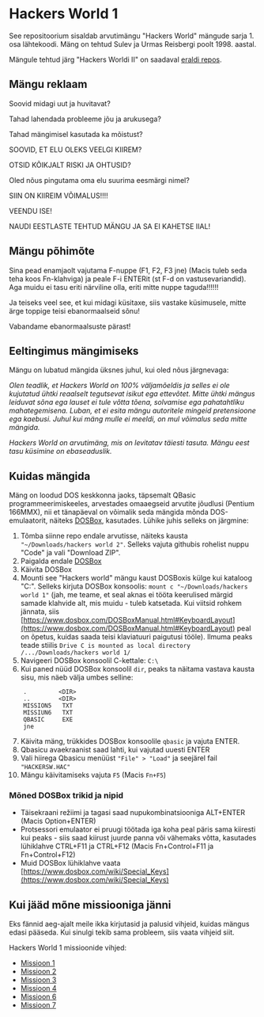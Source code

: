 # Hackers World 1

See repositoorium sisaldab arvutimängu "Hackers World" mängude sarja 1. osa lähtekoodi. Mäng on tehtud Sulev ja Urmas Reisbergi poolt 1998. aastal.

Mängule tehtud järg "Hackers Worldi II" on saadaval [eraldi repos](https://github.com/SulevR/hackersworld2).

## Mängu reklaam

Soovid midagi uut ja huvitavat?

Tahad lahendada probleeme jõu ja arukusega?

Tahad mängimisel kasutada ka mõistust?

SOOVID, ET ELU OLEKS VEELGI KIIREM?

OTSID KÕIKJALT RISKI JA OHTUSID?

Oled nõus pingutama oma elu suurima eesmärgi nimel?

SIIN ON KIIREIM VÕIMALUS!!!!

VEENDU ISE!

NAUDI EESTLASTE TEHTUD MÄNGU JA SA EI KAHETSE IIAL!

## Mängu põhimõte

Sina pead enamjaolt vajutama F-nuppe (F1, F2, F3 jne) (Macis tuleb seda teha koos Fn-klahviga) ja peale F-i ENTERit (st F-d on vastusevariandid). Aga muidu ei tasu eriti närviline olla, eriti mitte nuppe taguda!!!!!!

Ja teiseks veel see, et kui midagi küsitaxe, siis vastake küsimusele, mitte ärge toppige teisi ebanormaalseid sõnu!

Vabandame ebanormaalsuste pärast!

## Eeltingimus mängimiseks

Mängu on lubatud mängida üksnes juhul, kui oled nõus järgnevaga:

*Olen teadlik, et Hackers World on 100% väljamõeldis ja selles ei ole kujutatud ühtki reaalselt tegutsevat isikut ega ettevõtet. Mitte ühtki mängus leiduvat sõna ega lauset ei tule võtta tõena, solvamise ega pahatahtliku mahategemisena. Luban, et ei esita mängu autoritele mingeid pretensioone ega kaebusi. Juhul kui mäng mulle ei meeldi, on mul võimalus seda mitte mängida.*

*Hackers World on arvutimäng, mis on levitatav täiesti tasuta. Mängu eest tasu küsimine on ebaseaduslik.*

## Kuidas mängida

Mäng on loodud DOS keskkonna jaoks, täpsemalt QBasic programmeerimiskeeles, arvestades omaaegseid arvutite jõudlusi (Pentium 166MMX), nii et tänapäeval on võimalik seda mängida mõnda DOS-emulaatorit, näiteks [DOSBox](https://www.dosbox.com), kasutades. Lühike juhis selleks on järgmine:

1. Tõmba siinne repo endale arvutisse, näiteks kausta `"~/Downloads/hackers world 2"`. Selleks vajuta githubis rohelist nuppu "Code" ja vali "Download ZIP".
2. Paigalda endale [DOSBox](https://www.dosbox.com)
3. Käivita DOSBox
4. Mounti see "Hackers world" mängu kaust DOSBoxis külge kui kataloog "C:\". Selleks kirjuta DOSBox konsoolis: `mount c "~/Downloads/hackers world 1"` (jah, me teame, et seal aknas ei tööta keerulised märgid samade klahvide alt, mis muidu - tuleb katsetada. Kui viitsid rohkem jännata, siis [https://www.dosbox.com/DOSBoxManual.html#KeyboardLayout](https://www.dosbox.com/DOSBoxManual.html#KeyboardLayout) peal on õpetus, kuidas saada teisi klaviatuuri paigutusi tööle). Ilmuma peaks teade stiilis `Drive C is mounted as local directory /.../Downloads/hackers world 1/`
5. Navigeeri DOSBox konsoolil C-kettale: `C:\`
6. Kui paned nüüd DOSBox konsoolil `dir`, peaks ta näitama vastava kausta sisu, mis näeb välja umbes selline:
```
	.         <DIR>
	..        <DIR>
	MISSION5   TXT
	MISSIUN6   TXT
	QBASIC     EXE
	jne
```
7. Käivita mäng, trükkides DOSBox konsoolile `qbasic` ja vajuta ENTER.
8. Qbasicu avaekraanist saad lahti, kui vajutad uuesti ENTER
9. Vali hiirega Qbasicu menüüst `"File" > "Load"` ja seejärel fail `"HACKERSW.HAC"`
10. Mängu käivitamiseks vajuta `F5` (Macis `Fn+F5`)

### Mõned DOSBox trikid ja nipid

* Täisekraani režiimi ja tagasi saad nupukombinatsiooniga ALT+ENTER (Macis Option+ENTER)
* Protsessori emulaator ei pruugi töötada iga koha peal päris sama kiiresti kui peaks - siis saad kiirust juurde panna või vähemaks võtta, kasutades lühiklahve CTRL+F11 ja CTRL+F12 (Macis Fn+Control+F11 ja Fn+Control+F12)
* Muid DOSBox lühiklahve vaata [https://www.dosbox.com/wiki/Special_Keys](https://www.dosbox.com/wiki/Special_Keys)

## Kui jääd mõne missiooniga jänni

Eks fännid aeg-ajalt meile ikka kirjutasid ja palusid vihjeid, kuidas mängus edasi pääseda. Kui sinulgi tekib sama probleem, siis vaata vihjeid siit.

Hackers World 1 missioonide vihjed:

* [Missioon 1](vihjed/abi_hw1_1.md)
* [Missioon 2](vihjed/abi_hw1_2.md)
* [Missioon 3](vihjed/abi_hw1_3.md)
* [Missioon 4](vihjed/abi_hw1_4.md)
* [Missioon 6](vihjed/abi_hw1_6.md)
* [Missioon 7](vihjed/abi_hw1_7.md)
